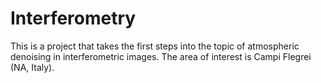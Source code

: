# Interferometry

This is a project that takes the first steps into the topic of atmospheric denoising in interferometric images. The area of interest is Campi Flegrei (NA, Italy).
